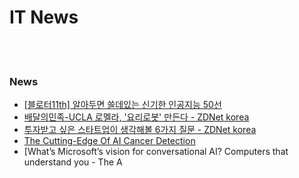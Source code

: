 IT News
==========


 <br/><br/>


### News
- [[블로터11th] 알아두면 쓸데있는 신기한 인공지능 50선](https://www.bloter.net/archives/289626)
- [배달의민족-UCLA 로멜라, '요리로봇' 만든다 - ZDNet korea](http://www.zdnet.co.kr/view/?no=20190729084323)
- [투자받고 싶은 스타트업이 생각해볼 6가지 질문 - ZDNet korea](https://www.zdnet.co.kr/view/?no=20190726105248)
- [The Cutting-Edge Of AI Cancer Detection](https://www.forbes.com/sites/charlestowersclark/2019/04/30/the-cutting-edge-of-ai-cancer-detection/)
- [What’s Microsoft’s vision for conversational AI? Computers that understand you - The A